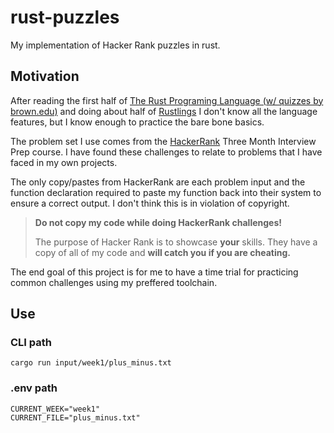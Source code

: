 # rust-puzzles

My implementation of Hacker Rank puzzles in rust.

## Motivation
After reading the first half of [The Rust Programing Language (w/ quizzes by brown.edu)](https://rust-book.cs.brown.edu/) and doing about half of [Rustlings](https://github.com/rust-lang/rustlings/) I don't know all the language features, but I know enough to practice the bare bone basics.

The problem set I use comes from the [HackerRank](https://https://www.hackerrank.com/challenges) Three Month Interview Prep course. I have found these challenges to relate to problems that I have faced in my own projects.

The only copy/pastes from HackerRank are each problem input and the function declaration required to paste my function back into their system to ensure a correct output.
I don't think this is in violation of copyright.

>
> **Do not copy my code while doing HackerRank challenges!**
> 
> The purpose of Hacker Rank is to showcase **your** skills.
> They have a copy of all of my code and **will catch you if you are cheating.**
>

The end goal of this project is for me to have a time trial for practicing common challenges using my preffered toolchain.

## Use 

### CLI path
`cargo run input/week1/plus_minus.txt`

### .env path
```
CURRENT_WEEK="week1"
CURRENT_FILE="plus_minus.txt"
```
